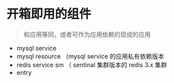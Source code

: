 # 开箱即用的组件

>和应用等同，或者可作为应用依赖的现成的应用

- mysql service
- mysql resource （mysql service 的应用私有依赖版本
- redis service sm （ sentinal 集群版本的 redis 3.x 集群
- entry
